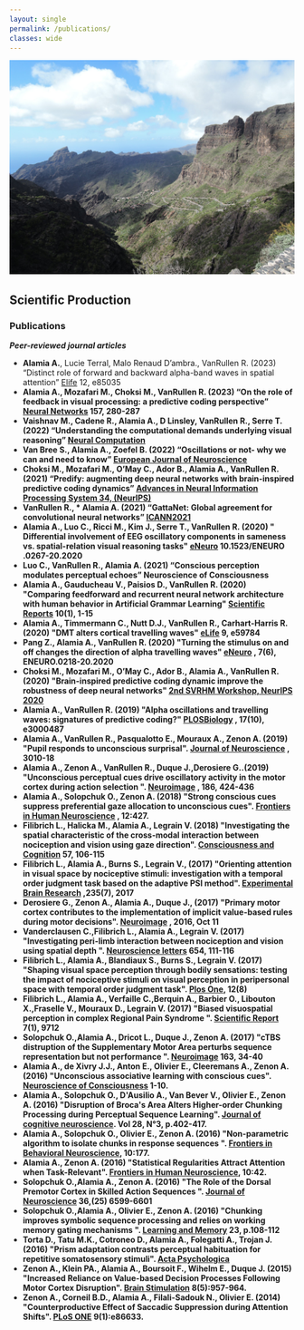 ```yaml
---
layout: single
permalink: /publications/
classes: wide
---
```


<img src="/assets/images/publications.jpg" alt="My research"> 

## Scientific Production

### Publications

***Peer-reviewed journal articles***

* **Alamia A.**, Lucie Terral, Malo Renaud D’ambra., VanRullen R. (2023) “Distinct role of forward and backward alpha-band waves in spatial attention”  <ins>Elife</ins> 12, e85035 <b>
* **Alamia A.**, Mozafari M., Choksi M., VanRullen R. (2023) “On the role of feedback in visual processing: a predictive coding perspective” <ins>Neural Networks</ins> 157, 280-287  <b>
* Vaishnav M., Cadene R., **Alamia A.**, D Linsley, VanRullen R., Serre T.(2022) “Understanding the computational demands underlying visual reasoning” <ins>Neural Computation</ins>  <b>
* Van Bree S., **Alamia A.**, Zoefel B. (2022) “Oscillations or not- why we can and need to know” <ins>European Journal of Neuroscience</ins>   <b>
* Choksi M., Mozafari M., O’May C., Ador B., **Alamia A.**, VanRullen R. (2021) “Predify: augmenting deep neural networks with brain-inspired predictive coding dynamics” <ins>Advances in Neural Information Processing System 34, (NeurIPS)</ins>  <b>
* VanRullen R., * **Alamia A.** (2021) “GattaNet: Global agreement for convolutional neural networks” <ins>ICANN2021</ins>  <b>
* **Alamia A.**,  Luo C., Ricci M., Kim J., Serre T., VanRullen R. (2020) " Differential involvement of EEG oscillatory components in sameness vs. spatial-relation visual reasoning tasks" <ins>eNeuro</ins>  10.1523/ENEURO .0267-20.2020 <b>
* Luo C., VanRullen R., **Alamia A.** (2021) “Conscious perception modulates perceptual echoes” Neuroscience of Consciousness  
* Alamia A., Gauducheau V., Paisios D., VanRullen R. (2020) "Comparing feedforward and recurrent neural network architecture with human behavior in Artificial Grammar Learning" <ins>Scientific Reports</ins> 10(1), 1-15 <b>
* **Alamia A.**,  Timmermann C., Nutt D.J., VanRullen R., Carhart-Harris R. (2020) "DMT alters cortical travelling waves" <ins>eLife</ins> 9, e59784 <b>
* Pang Z., **Alamia A.**, VanRullen R. (2020) "Turning the stimulus on and off changes the direction of alpha travelling waves" <ins>eNeuro</ins> , 7(6), ENEURO.0218-20.2020 <b>
* Choksi M., Mozafari M., O’May C., Ador B., **Alamia A.**, VanRullen R. (2020) "Brain-inspired predictive coding dynamic improve the robustness of deep neural networks" <ins>2nd SVRHM Workshop, NeurIPS 2020</ins>  <b>
* **Alamia A.**, VanRullen R. (2019) "Alpha oscillations and travelling waves: signatures of predictive coding?" <ins>PLOSBiology</ins> , 17(10), e3000487 <b>
* **Alamia A.**, VanRullen R., Pasqualotto E., Mouraux A., Zenon A. (2019) "Pupil responds to unconscious surprisal". <ins>Journal of Neuroscience</ins> , 3010-18 <b>
* **Alamia A.**, Zenon A., VanRullen R., Duque J.,Derosiere G..(2019) "Unconscious perceptual cues drive oscillatory activity in the motor cortex during action selection ". <ins>Neuroimage</ins> , 186, 424-436 <b>
* **Alamia A.**, Solopchuk O., Zenon A. (2018) "Strong conscious cues suppress preferential gaze allocation to unconscious cues". <ins>Frontiers in Human Neuroscience</ins> , 12:427. <b>
* Filibrich L., Halicka M., **Alamia A.**, Legrain V. (2018) "Investigating the spatial characteristic of the cross-modal interaction between nociception and vision using gaze direction". <ins>Consciousness and Cognition</ins>  57, 106-115 <b>
* Filibrich L., **Alamia A.**, Burns S., Legrain V., (2017) "Orienting attention in visual space by nociceptive stimuli: investigation with a temporal order judgment task based on the adaptive PSI method". <ins>Experimental Brain Research</ins> ,235(7), 2017 <b>
* Derosiere G., Zenon A., **Alamia A.**, Duque J., (2017) "Primary motor cortex contributes to the implementation of implicit value-based rules during motor decisions". <ins>Neuroimage</ins> , 2016, Oct 11 <b> 
* Vanderclausen C.,Filibrich L., **Alamia A.**, Legrain V. (2017) "Investigating peri-limb interaction between nociception and vision using spatial depth ". <ins>Neuroscience letters</ins> 654, 111-116  <b>
* Filibrich L., **Alamia A.**, Blandiaux S., Burns S., Legrain V. (2017) "Shaping visual space perception through bodily sensations: testing the impact of nociceptive stimuli on visual perception in peripersonal space with temporal order judgment task". <ins>Plos One</ins>, 12(8) <b>
* Filibrich L., **Alamia A.**, Verfaille C.,Berquin A., Barbier O., Libouton X.,Fraselle V., Mouraux D., Legrain V. (2017) "Biased visuospatial perception in complex Regional Pain Syndrome ". <ins>Scientific Report</ins> 7(1), 9712  <b>
* Solopchuk O.,**Alamia A.**, Dricot L., Duque J., Zenon A. (2017) "cTBS distruption of the Supplementary Motor Area perturbs sequence representation but not performance ". <ins>Neuroimage</ins> 163, 34-40  <b>
* **Alamia A.**, de Xivry J.J., Anton E., Olivier E., Cleeremans A., Zenon A. (2016) "Unconscious associative learning with conscious cues". <ins>Neuroscience of Consciousness</ins> 1-10. <b>
* **Alamia A.**, Solopchuk O., D'Ausilio A., Van Bever V., Olivier E., Zenon A.  (2016) "Disruption of Broca's Area Alters Higher-order Chunking Processing during Perceptual Sequence Learning". <ins>Journal of cognitive neuroscience</ins>. Vol 28, N°3, p.402-417.  <b>
* **Alamia A.**, Solopchuk O., Olivier E., Zenon A. (2016) "Non-parametric algorithm to isolate chunks in response sequences ". <ins>Frontiers in Behavioral Neuroscience</ins>, 10:177. <b>
* **Alamia A.**, Zenon A. (2016) "Statistical Regularities Attract Attention when Task-Relevant". <ins>Frontiers in Human Neuroscience</ins>, 10:42.  <b> <b>
* Solopchuk O.,**Alamia A.**, Zenon A. (2016) "The Role of the Dorsal Premotor Cortex in Skilled Action Sequences ". <ins>Journal of Neuroscience</ins> 36,(25) 6599-6601  <b>
* Solopchuk O.,**Alamia A.**, Olivier E., Zenon A. (2016) "Chunking improves symbolic sequence processing and relies on working memory gating mechanisms ". <ins>Learning and Memory</ins> 23, p.108-112  <b>
* Torta D., Tatu M.K., Cotroneo D., **Alamia A.**, Folegatti A., Trojan J.  (2016) "Prism adaptation contrasts perceptual habituation for repetitive somatosensory stimuli". <ins>Acta Psychologica</ins> <b>
* Zenon A., Klein PA., **Alamia A.**, Boursoit F., Wihelm E., Duque J. (2015) "Increased Reliance on Value-based Decision Processes Following Motor Cortex Disruption". <ins>Brain Stimulation</ins> 8(5):957-964. <b>
* Zenon A., Corneil B.D., **Alamia A.**, Filali-Sadouk N., Olivier E. (2014) "Counterproductive Effect of Saccadic Suppression during Attention Shifts". <ins>PLoS ONE</ins> 9(1):e86633. <b>
